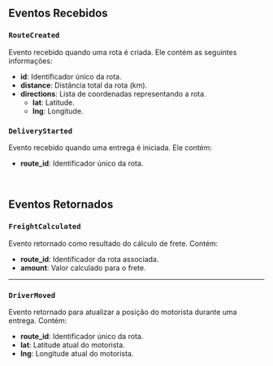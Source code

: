 ## Eventos Recebidos

### `RouteCreated`

Evento recebido quando uma rota é criada. Ele contém as seguintes informações:

- **id**: Identificador único da rota.
- **distance**: Distância total da rota (km).
- **directions**: Lista de coordenadas representando a rota.
  - **lat**: Latitude.
  - **lng**: Longitude.

### `DeliveryStarted`

Evento recebido quando uma entrega é iniciada. Ele contém:

- **route_id**: Identificador único da rota.

<br/>

## Eventos Retornados

### `FreightCalculated`

Evento retornado como resultado do cálculo de frete. Contém:

- **route_id**: Identificador da rota associada.
- **amount**: Valor calculado para o frete.

---

### `DriverMoved`

Evento retornado para atualizar a posição do motorista durante uma entrega. Contém:

- **route_id**: Identificador único da rota.
- **lat**: Latitude atual do motorista.
- **lng**: Longitude atual do motorista.
